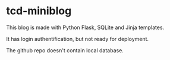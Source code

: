 # tcd-miniblog

This blog is made with Python Flask, SQLite and Jinja templates.

It has login authentification, but not ready for deployment.

The github repo doesn't contain local database.
